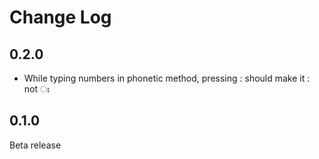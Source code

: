 # Change Log
## 0.2.0
* While typing numbers in phonetic method, pressing : should make it : not ঃ

## 0.1.0
Beta release
